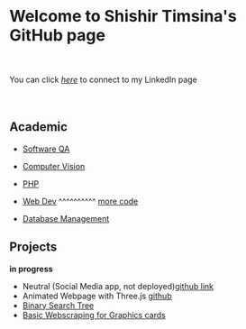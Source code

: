 <br>

# **Welcome to Shishir Timsina's GitHub page** <br><br>
You can click *[here][1]* to connect to my LinkedIn page<br><br>
<br>


## **Academic**

  * [Software QA](https://github.com/sht99/Software-QA)
  
  * [Computer Vision](https://github.com/sht99/cs1674)
  * [PHP](http://sht99.infinityfreeapp.com/cs334/lab9/main.php)
  
  * [Web Dev](https://github.com/sht99/PHP)  ^^^^^^^^^^   [more code](https://github.com/sht99/webDev)
  * [Database Management](https://github.com/sht99/DatabaseManagement/tree/main)
  
## **Projects**

**in progress**

* Neutral (Social Media app, not deployed)[github link](https://github.com/sht99/TeamNeutral)
* Animated Webpage with Three.js [github](https://github.com/sht99/Portfolio/tree/master)
* [Binary Search Tree](https://github.com/sht99/BinarySearchTree)
* [Basic Webscraping for Graphics cards](https://github.com/sht99/Webscraping2)


[1]: <https://www.linkedin.com/in/shishir-timsina-03466018a>
